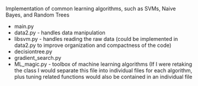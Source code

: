 Implementation of common learning algorithms, such as SVMs, Naive Bayes, and Random Trees
- main.py
- data2.py - handles data manipulation
- libsvm.py - handles reading the raw data (could be implemented in data2.py to improve organization and compactness of the code)
- decisiontree.py
- gradient_search.py
- ML_magic.py - toolbox of machine learning algorithms (If I were retaking the class I would separate this file into individual files for each algorithm, plus tuning related functions would also be contained in an individual file
